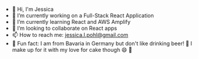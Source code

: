 <!-- ### Hi there! -->

- 🙂 Hi, I'm Jessica
- 🔭 I’m currently working on a Full-Stack React Application
- 🌱 I’m currently learning React and AWS Amplify
- 👯 I’m looking to collaborate on React apps
- 📫 How to reach me: jessica.l.pohl@gmail.com
- 💬 Fun fact: I am from Bavaria in Germany but don't like drinking beer! 👀 
I make up for it with my love for cake though 😄 🍰 
